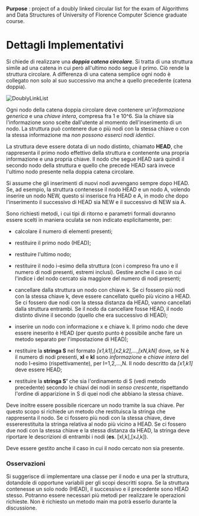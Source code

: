 **Purpose** : project of a doubly linked circular list for the exam of Algorithms and Data Structures of University of Florence Computer Science graduate course.


# Dettagli Implementativi
Si chiede di realizzare una _**doppia catena circolare**_.
Si tratta di una struttura simile ad una catena in cui però all'ultimo nodo segue il primo. Ciò rende la struttura circolare.
A differenza di una catena semplice ogni nodo è collegato non solo al suo successivo ma anche a quello precedente (catena doppia).


![DoublyLinkList](https://imagizer.imageshack.com/v2/800x600q90/921/zOQAjx.png)



Ogni nodo della catena doppia circolare deve contenere un'_informazione generica_ e una _chiave intera_, compresa fra 1 e 10^6. Sia la chiave sia l'informazione sono scelte dall'utente al momento dell'inserimento di un nodo.
La struttura può contenere due o più nodi con la stessa chiave o con la stessa informazione ma _non possono esserci nodi identici_.

La struttura deve essere dotata di un nodo distinto, chiamato **HEAD**, che rappresenta il primo nodo effettivo della struttura e contenente una propria informazione e una propria chiave.
Il nodo che segue HEAD sarà quindi il secondo nodo della struttura e quello che precede HEAD sarà invece l'ultimo nodo presente nella doppia catena circolare.

Si assume che gli inserimenti di nuovi nodi avvengano sempre dopo HEAD.
Se, ad esempio, la struttura contenesse il nodo HEAD e un nodo A, volendo inserire un nodo NEW, questo si inserisce fra HEAD e A, in modo che dopo l'inserimento il successivo di HEAD sia NEW e il successivo di NEW sia A.

Sono richiesti metodi, i cui tipi di ritorno e parametri formali dovranno essere scelti in maniera oculata se non indicato esplicitamente, per:

 - calcolare il numero di elementi presenti;
 
 - restituire il primo nodo (HEAD);
 - restituire l'ultimo nodo;
 
 - restituire il nodo i-esimo della struttura (con i compreso fra uno e il numero di nodi presenti, estremi inclusi). 
 Gestire anche il caso in cui l'indice i del nodo cercato sia maggiore del numero di nodi presenti;
 
 - cancellare dalla struttura un nodo con chiave k.
 Se ci fossero più nodi con la stessa chiave k, deve essere cancellato quello più vicino a HEAD.
 Se ci fossero due nodi con la stessa distanza da HEAD, vanno cancellati dalla struttura entrambi. 
 Se il nodo da cancellare fosse HEAD, il nodo distinto divine il secondo (quello che era successivo di HEAD);
 
 - inserire un nodo con informazione x e chiave k. Il primo nodo che deve
 essere ineserito è HEAD (per questo punto è possibile anche fare un metodo separato per l'impostazione di HEAD);
 
 - restituire la **stringa S** nel formato _[x1,k1],[x2,k2],...,[xN,kN]_ dove, se N è il numero di nodi presenti, **xI** e **kI** sono _informazione_ e _chiave intera_ del nodo I-esimo (rispettivamente), per I=1,2,...,N. 
 Il nodo descritto da _[x1,k1]_ deve essere HEAD;
 
 - restituire la **stringa S'** che sia l'ordinamento di S (vedi metodo precedente) secondo le chiavi dei nodi in _senso crescente_, rispettando l'ordine di apparizione in S di quei nodi che abbiano la stessa chiave.
 
Deve inoltre essere possibile ricercare un nodo tramite la sua chiave.
Per questo scopo si richiede un metodo che restituisca la stringa che rappresenta il nodo. Se ci fossero più nodi con la stessa chiave, deve essererestituita la stringa relativa al nodo più vicino a HEAD. 
Se ci fossero due nodi con la stessa chiave e la stessa distanza da HEAD, la stringa deve riportare le descrizioni di entrambi i nodi (**es**. [xI,k],[xJ,k]).

Deve essere gestito anche il caso in cui il nodo cercato non sia presente.
 
### Osservazioni
Si suggerisce di implementare una classe per il nodo e una per la struttura, dotandole di opportune variabili per gli scopi descritti sopra.
Se la struttura contenesse un solo nodo (HEAD), il successivo e il precedente sono HEAD stesso.
Potranno essere necessari più metodi per realizzare le operazioni richieste.
Non è richiesto un metodo main ma potrà esserlo durante la discussione.


